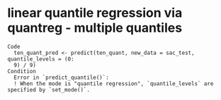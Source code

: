 # linear quantile regression via quantreg - multiple quantiles

    Code
      ten_quant_pred <- predict(ten_quant, new_data = sac_test, quantile_levels = (0:
      9) / 9)
    Condition
      Error in `predict_quantile()`:
      ! When the mode is "quantile regression", `quantile_levels` are specified by `set_mode()`.

